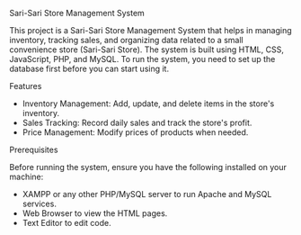 Sari-Sari Store Management System

This project is a Sari-Sari Store Management System that helps in managing inventory, tracking sales, and organizing data related to a small convenience store (Sari-Sari Store). The system is built using HTML, CSS, JavaScript, PHP, and MySQL. To run the system, you need to set up the database first before you can start using it.

Features
- Inventory Management: Add, update, and delete items in the store's inventory.
- Sales Tracking: Record daily sales and track the store's profit.
- Price Management: Modify prices of products when needed.

Prerequisites

Before running the system, ensure you have the following installed on your machine:
- XAMPP or any other PHP/MySQL server to run Apache and MySQL services.
- Web Browser to view the HTML pages.
- Text Editor to edit code.

